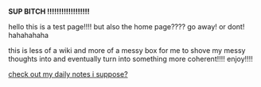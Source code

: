 
**SUP BITCH !!!!!!!!!!!!!!!!!!**

hello this is a test page!!!! but also the home page????
go away! or dont! hahahahaha

this is less of a wiki and more of a messy box for me to shove my messy thoughts into and eventually turn into something more coherent!!!! enjoy!!!!

[check out my daily notes i suppose?](https://grynmoor.github.io/panprom-wiki/tags/notes)
